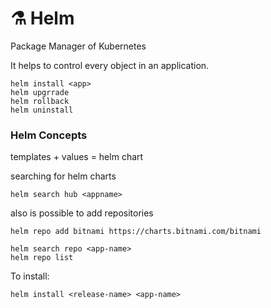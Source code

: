 # ⚗️ Helm

Package Manager of Kubernetes

It helps to control every object in an application.



```
helm install <app>
helm upgrrade
helm rollback
helm uninstall
```

&#x20;

### Helm Concepts

templates + values = helm chart

searching for helm charts

```
helm search hub <appname>
```

also is possible to add repositories

```
helm repo add bitnami https://charts.bitnami.com/bitnami
```

```
helm search repo <app-name>
helm repo list
```

To install:

```
helm install <release-name> <app-name>
```



